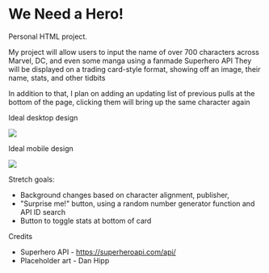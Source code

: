 # We Need a Hero!

Personal HTML project. 

My project will allow users to input the name of over 700 characters across Marvel, DC, and even some manga using a fanmade Superhero API
They will be displayed on a trading card-style format, showing off an image, their name, stats, and other tidbits

In addition to that, I plan on adding an updating list of previous pulls at the bottom of the page, clicking them will bring up the same character again

Ideal desktop design

<img src="We-Need-A-Hero!-draft-desktop.png">

Ideal mobile design

<img src="We-Need-A-Hero!-draft-mobile.png">

Stretch goals:
* Background changes based on character alignment, publisher,
* "Surprise me!" button, using a random number generator function and API ID search
* Button to toggle stats at bottom of card

Credits
* Superhero API - https://superheroapi.com/api/
* Placeholder art - Dan Hipp
